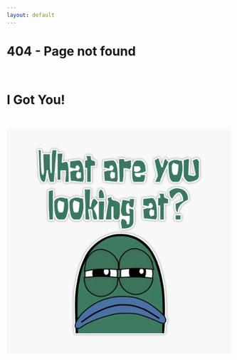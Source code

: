 ```yaml
---
layout: default
---
```


# 404 - Page not found

<br />

# I Got You!

<br />

![Error_Image](../assets/images/WhatAreYouLookingAt.png)

<br />
